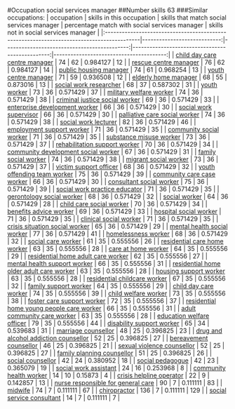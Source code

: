 #Occupation social services manager
##Number skills 63
###Similar occupations:
| occupation                                                                                |   skills in this occupation |   skills that match social services manager |   percentage match with social services manager |   skills not in social services manager |
|:------------------------------------------------------------------------------------------|----------------------------:|--------------------------------------------:|------------------------------------------------:|----------------------------------------:|
| [child day care centre manager](child_day_care_centre_manager.md)                         |                          74 |                                          62 |                                        0.984127 |                                      12 |
| [rescue centre manager](rescue_centre_manager.md)                                         |                          76 |                                          62 |                                        0.984127 |                                      14 |
| [public housing manager](public_housing_manager.md)                                       |                          74 |                                          61 |                                        0.968254 |                                      13 |
| [youth centre manager](youth_centre_manager.md)                                           |                          71 |                                          59 |                                        0.936508 |                                      12 |
| [elderly home manager](elderly_home_manager.md)                                           |                          68 |                                          55 |                                        0.873016 |                                      13 |
| [social work researcher](social_work_researcher.md)                                       |                          68 |                                          37 |                                        0.587302 |                                      31 |
| [youth worker](youth_worker.md)                                                           |                          73 |                                          36 |                                        0.571429 |                                      37 |
| [military welfare worker](military_welfare_worker.md)                                     |                          74 |                                          36 |                                        0.571429 |                                      38 |
| [criminal justice social worker](criminal_justice_social_worker.md)                       |                          69 |                                          36 |                                        0.571429 |                                      33 |
| [enterprise development worker](enterprise_development_worker.md)                         |                          66 |                                          36 |                                        0.571429 |                                      30 |
| [social work supervisor](social_work_supervisor.md)                                       |                          66 |                                          36 |                                        0.571429 |                                      30 |
| [palliative care social worker](palliative_care_social_worker.md)                         |                          74 |                                          36 |                                        0.571429 |                                      38 |
| [social work lecturer](social_work_lecturer.md)                                           |                          82 |                                          36 |                                        0.571429 |                                      46 |
| [employment support worker](employment_support_worker.md)                                 |                          71 |                                          36 |                                        0.571429 |                                      35 |
| [community social worker](community_social_worker.md)                                     |                          71 |                                          36 |                                        0.571429 |                                      35 |
| [substance misuse worker](substance_misuse_worker.md)                                     |                          73 |                                          36 |                                        0.571429 |                                      37 |
| [rehabilitation support worker](rehabilitation_support_worker.md)                         |                          70 |                                          36 |                                        0.571429 |                                      34 |
| [community development social worker](community_development_social_worker.md)             |                          67 |                                          36 |                                        0.571429 |                                      31 |
| [family social worker](family_social_worker.md)                                           |                          74 |                                          36 |                                        0.571429 |                                      38 |
| [migrant social worker](migrant_social_worker.md)                                         |                          73 |                                          36 |                                        0.571429 |                                      37 |
| [victim support officer](victim_support_officer.md)                                       |                          68 |                                          36 |                                        0.571429 |                                      32 |
| [youth offending team worker](youth_offending_team_worker.md)                             |                          75 |                                          36 |                                        0.571429 |                                      39 |
| [community care case worker](community_care_case_worker.md)                               |                          66 |                                          36 |                                        0.571429 |                                      30 |
| [consultant social worker](consultant_social_worker.md)                                   |                          75 |                                          36 |                                        0.571429 |                                      39 |
| [social work practice educator](social_work_practice_educator.md)                         |                          71 |                                          36 |                                        0.571429 |                                      35 |
| [gerontology social worker](gerontology_social_worker.md)                                 |                          68 |                                          36 |                                        0.571429 |                                      32 |
| [social worker](social_worker.md)                                                         |                          64 |                                          36 |                                        0.571429 |                                      28 |
| [child care social worker](child_care_social_worker.md)                                   |                          70 |                                          36 |                                        0.571429 |                                      34 |
| [benefits advice worker](benefits_advice_worker.md)                                       |                          69 |                                          36 |                                        0.571429 |                                      33 |
| [hospital social worker](hospital_social_worker.md)                                       |                          71 |                                          36 |                                        0.571429 |                                      35 |
| [clinical social worker](clinical_social_worker.md)                                       |                          71 |                                          36 |                                        0.571429 |                                      35 |
| [crisis situation social worker](crisis_situation_social_worker.md)                       |                          65 |                                          36 |                                        0.571429 |                                      29 |
| [mental health social worker](mental_health_social_worker.md)                             |                          77 |                                          36 |                                        0.571429 |                                      41 |
| [homelessness worker](homelessness_worker.md)                                             |                          68 |                                          36 |                                        0.571429 |                                      32 |
| [social care worker](social_care_worker.md)                                               |                          61 |                                          35 |                                        0.555556 |                                      26 |
| [residential care home worker](residential_care_home_worker.md)                           |                          63 |                                          35 |                                        0.555556 |                                      28 |
| [care at home worker](care_at_home_worker.md)                                             |                          64 |                                          35 |                                        0.555556 |                                      29 |
| [residential home adult care worker](residential_home_adult_care_worker.md)               |                          62 |                                          35 |                                        0.555556 |                                      27 |
| [mental health support worker](mental_health_support_worker.md)                           |                          66 |                                          35 |                                        0.555556 |                                      31 |
| [residential home older adult care worker](residential_home_older_adult_care_worker.md)   |                          63 |                                          35 |                                        0.555556 |                                      28 |
| [housing support worker](housing_support_worker.md)                                       |                          63 |                                          35 |                                        0.555556 |                                      28 |
| [residential childcare worker](residential_childcare_worker.md)                           |                          67 |                                          35 |                                        0.555556 |                                      32 |
| [family support worker](family_support_worker.md)                                         |                          64 |                                          35 |                                        0.555556 |                                      29 |
| [child day care worker](child_day_care_worker.md)                                         |                          74 |                                          35 |                                        0.555556 |                                      39 |
| [child welfare worker](child_welfare_worker.md)                                           |                          73 |                                          35 |                                        0.555556 |                                      38 |
| [foster care support worker](foster_care_support_worker.md)                               |                          72 |                                          35 |                                        0.555556 |                                      37 |
| [residential home young people care worker](residential_home_young_people_care_worker.md) |                          66 |                                          35 |                                        0.555556 |                                      31 |
| [adult community care worker](adult_community_care_worker.md)                             |                          63 |                                          35 |                                        0.555556 |                                      28 |
| [education welfare officer](education_welfare_officer.md)                                 |                          79 |                                          35 |                                        0.555556 |                                      44 |
| [disability support worker](disability_support_worker.md)                                 |                          65 |                                          34 |                                        0.539683 |                                      31 |
| [marriage counsellor](marriage_counsellor.md)                                             |                          48 |                                          25 |                                        0.396825 |                                      23 |
| [drug and alcohol addiction counsellor](drug_and_alcohol_addiction_counsellor.md)         |                          52 |                                          25 |                                        0.396825 |                                      27 |
| [bereavement counsellor](bereavement_counsellor.md)                                       |                          46 |                                          25 |                                        0.396825 |                                      21 |
| [sexual violence counsellor](sexual_violence_counsellor.md)                               |                          52 |                                          25 |                                        0.396825 |                                      27 |
| [family planning counsellor](family_planning_counsellor.md)                               |                          51 |                                          25 |                                        0.396825 |                                      26 |
| [social counsellor](social_counsellor.md)                                                 |                          42 |                                          24 |                                        0.380952 |                                      18 |
| [social pedagogue](social_pedagogue.md)                                                   |                          42 |                                          23 |                                        0.365079 |                                      19 |
| [social work assistant](social_work_assistant.md)                                         |                          24 |                                          16 |                                        0.253968 |                                       8 |
| [community health worker](community_health_worker.md)                                     |                          14 |                                          10 |                                        0.15873  |                                       4 |
| [crisis helpline operator](crisis_helpline_operator.md)                                   |                          22 |                                           9 |                                        0.142857 |                                      13 |
| [nurse responsible for general care](nurse_responsible_for_general_care.md)               |                          90 |                                           7 |                                        0.111111 |                                      83 |
| [midwife](midwife.md)                                                                     |                          74 |                                           7 |                                        0.111111 |                                      67 |
| [chiropractor](chiropractor.md)                                                           |                         136 |                                           7 |                                        0.111111 |                                     129 |
| [social service consultant](social_service_consultant.md)                                 |                          14 |                                           7 |                                        0.111111 |                                       7 |
